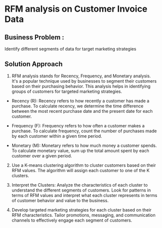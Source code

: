 # RFM analysis on Customer Invoice Data

## Business Problem : 

Identify different segments of data for target marketing strategies


## Solution Approach 

1. RFM analysis stands for Recency, Frequency, and Monetary analysis. It's a popular technique used by businesses to segment their customers based on their purchasing behavior. This analysis helps in identifying groups of customers for targeted marketing strategies. 

- Recency (R): Recency refers to how recently a customer has made a purchase. To calculate recency, we determine the time difference between the most recent purchase date and the present date for each customer.

- Frequency (F): Frequency refers to how often a customer makes a purchase. To calculate frequency, count the number of purchases made by each customer within a given time period.

- Monetary (M): Monetary refers to how much money a customer spends. To calculate monetary value, sum up the total amount spent by each customer over a given period.



2. Use a K-means clustering algorithm to cluster customers based on their RFM values. The algorithm will assign each customer to one of the K clusters.

3. Interpret the Clusters: Analyze the characteristics of each cluster to understand the different segments of customers. Look for patterns in terms of RFM values and interpret what each cluster represents in terms of customer behavior and value to the business.

4. Develop targeted marketing strategies for each cluster based on their RFM characteristics. Tailor promotions, messaging, and communication channels to effectively engage each segment of customers.